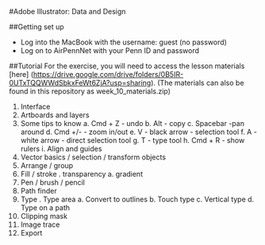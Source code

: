 #Adobe Illustrator: Data and Design 

##Getting set up

+ Log into the MacBook with the username: guest (no password)
+ Log on to AirPennNet with your Penn ID and password

##Tutorial
For the exercise, you will need to access the lesson materials [here] (https://drive.google.com/drive/folders/0B5IR-0UTxTQQWWdSbkxFeWt6ZjA?usp=sharing).
(The materials can also be found in this repository as week_10_materials.zip)

1.	Interface
2.	Artboards and layers
3.	Some tips to know
  a.	Cmd + Z - undo
  b.	Alt - copy
  c.	Spacebar -pan around
  d.	Cmd +/- - zoom in/out
  e.	V - black arrow - selection tool
  f.	A - white arrow - direct selection tool
  g.	T - type tool
  h.	Cmd + R - show rulers
  i.	Align and guides
4.	Vector basics / selection / transform objects
5.	Arrange / group
6.	Fill / stroke
  .	transparency
  a.	gradient
7.	Pen / brush / pencil
8.	Path finder
9.	Type
  .	Type area
  a.	Convert to outlines
  b.	Touch type
  c.	Vertical type
  d.	Type on a path
10.	Clipping mask
11.	Image trace
12.	Export
